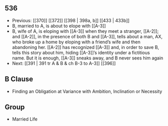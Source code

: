 ## 536
- Previous: [[370]] [[372]] [[398 | 398a, b]] [[433 | 433b]] 
- B, married to A, is about to elope with [[A-3]]
- B, wife of A, is eloping with [[A-3]] when they meet a stranger, [[A-2]]; and [[A-2]], in the presence of both B and [[A-3]], tells about a man, AX, who broke up a home by eloping with a friend’s wife and then abandoning her. [[A-2]] has recognized [[A-3]] and, in order to save B, tells this story about him, hiding [[A-3]]’s identity under a fictitious name. But it is enough, [[A-3]] sneaks away, and B never sees him again
- Next: [[391 | 391 tr A &amp; B &amp; ch B-3 to A-3]] [[396]] 

## B Clause
- Finding an Obligation at Variance with Ambition, Inclination or Necessity

## Group
- Married Life

